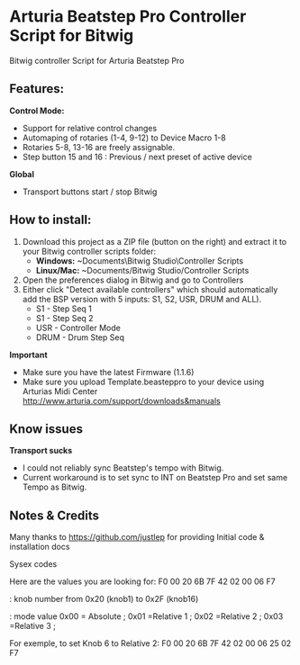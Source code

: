 # Arturia Beatstep Pro Controller Script for Bitwig
Bitwig controller Script for Arturia Beatstep Pro

Features:
---------

**Control Mode:**

* Support for relative control changes 
* Automaping of rotaries (1-4, 9-12) to Device Macro 1-8
* Rotaries 5-8, 13-16 are freely assignable.
* Step button 15 and 16 : Previous / next preset of active device   

**Global**

* Transport buttons start / stop Bitwig 


How to install:
---------------

1.  Download this project as a ZIP file (button on the right) and extract it to your Bitwig controller scripts folder:
    *   **Windows:** ~Documents\Bitwig Studio\Controller Scripts
    *   **Linux/Mac:** ~Documents/Bitwig Studio/Controller Scripts
2.  Open the preferences dialog in Bitwig and go to Controllers
3.  Either click "Detect available controllers" which should automatically add the BSP version with 5 inputs: S1, S2, USR, DRUM and ALL).
    * S1 - Step Seq 1
    * S1 - Step Seq 2
    * USR - Controller Mode
    * DRUM - Drum Step Seq

**Important**

* Make sure you have the latest Firmware (1.1.6) 
* Make sure you upload Template.beasteppro to your device using Arturias Midi Center http://www.arturia.com/support/downloads&manuals
    

Know issues
-----------

**Transport sucks**
 
* I could not reliably sync  Beatstep's tempo with Bitwig.
* Current workaround is to set sync to INT on Beatstep Pro and set same Tempo as Bitwig.


Notes & Credits 
---------------

Many thanks to https://github.com/justlep for providing Initial code & installation docs


Sysex codes

Here are the values you are looking for:
 F0  00  20  6B  7F  42  02  00  06  <kb>  <val>  F7

<kb> : 
knob number from 0x20 (knob1) to 0x2F (knob16)

<val> : 
mode value 0x00 = Absolute ; 
0x01 =Relative 1 ;
0x02 =Relative 2 ; 
0x03 =Relative 3 ;



For exemple, to set Knob 6 to Relative 2: F0  00  20  6B  7F  42  02  00  06  25  02  F7


